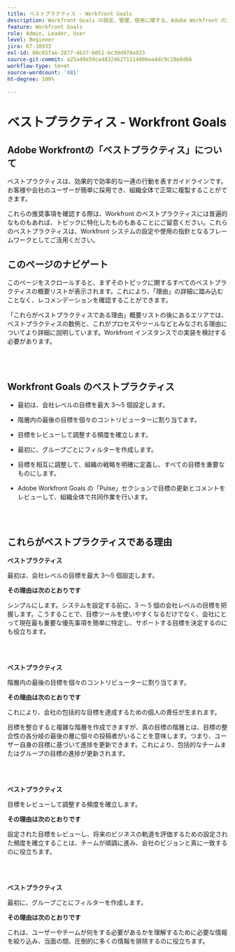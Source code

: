 ```yaml
---
title: ベストプラクティス - Workfront Goals
description: Workfront Goals の設定、管理、使用に関する、Adobe Workfront のエキスパートによるベストプラクティスの推奨事項について説明します。
feature: Workfront Goals
role: Admin, Leader, User
level: Beginner
jira: KT-10933
exl-id: 08c65fae-2077-4b37-b051-bc39d978a923
source-git-commit: a25a49e59ca483246271214886ea4dc9c10e8d66
workflow-type: tm+mt
source-wordcount: '481'
ht-degree: 100%

---
```


# ベストプラクティス - Workfront Goals

## Adobe Workfrontの「ベストプラクティス」について

ベストプラクティスは、効果的で効率的な一連の行動を表すガイドラインです。お客様や会社のユーザーが簡単に採用でき、組織全体で正常に複製することができます。

これらの推奨事項を確認する際は、Workfront のベストプラクティスには普遍的なものもあれば、トピックに特化したものもあることにご留意ください。これらのベストプラクティスは、Workfront システムの設定や使用の指針となるフレームワークとしてご活用ください。

## このページのナビゲート

このページをスクロールすると、まずそのトピックに関するすべてのベストプラクティスの概要リストが表示されます。これにより、「理由」の詳細に踏み込むことなく、レコメンデーションを確認することができます。

「これらがベストプラクティスである理由」概要リストの後にあるエリアでは、ベストプラクティスの数例と、これがプロセスやツールなどとみなされる理由についてより詳細に説明しています。Workfront インスタンスでの実装を検討する必要があります。

</br>
</br>


## Workfront Goals のベストプラクティス

* 最初は、会社レベルの目標を最大 3～5 個設定します。

* 階層内の最後の目標を個々のコントリビューターに割り当てます。

* 目標をレビューして調整する頻度を確立します。

* 最初に、グループごとにフィルターを作成します。

* 目標を相互に調整して、組織の戦略を明確に定義し、すべての目標を重要なものにします。

* Adobe Workfront Goals の「Pulse」セクションで目標の更新とコメントをレビューして、組織全体で共同作業を行います。

</br>
</br>

## これらがベストプラクティスである理由

**ベストプラクティス**

最初は、会社レベルの目標を最大 3～5 個設定します。



**その理由は次のとおりです**

シンプルにします。システムを設定する前に、3 ～ 5 個の会社レベルの目標を把握します。こうすることで、目標ツールを使いやすくなるだけでなく、会社にとって現在最も重要な優先事項を簡単に特定し、サポートする目標を決定するのにも役立ちます。

</br>
</br>

**ベストプラクティス**

階層内の最後の目標を個々のコントリビューターに割り当てます。



**その理由は次のとおりです**

これにより、会社の包括的な目標を達成するための個人の責任が生まれます。



目標を整合すると複雑な階層を作成できますが、真の目標の階層とは、目標の整合性の各分岐の最後の層に個々の投稿者がいることを意味します。つまり、ユーザー自身の目標に基づいて進捗を更新できます。これにより、包括的なチームまたはグループの目標の進捗が更新されます。

</br>
</br>


**ベストプラクティス**

目標をレビューして調整する頻度を確立します。



**その理由は次のとおりです**

設定された目標をレビューし、将来のビジネスの軌道を評価するための設定された頻度を確立することは、チームが順調に進み、会社のビジョンと真に一致するのに役立ちます。


</br>
</br>

**ベストプラクティス**

最初に、グループごとにフィルターを作成します。



**その理由は次のとおりです**

これは、ユーザーやチームが何をする必要があるかを理解するために必要な情報を絞り込み、当面の間、圧倒的に多くの情報を排除するのに役立ちます。
